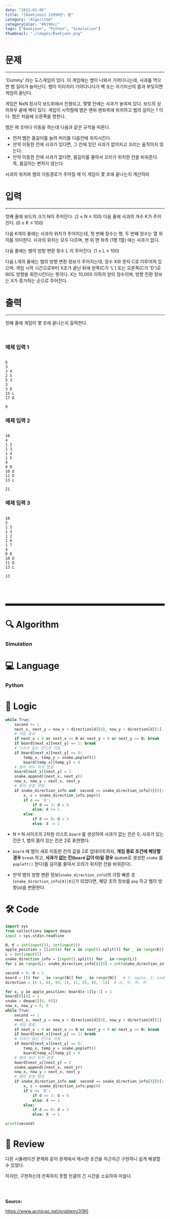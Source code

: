 ```yaml
---
date: "2022-01-05"
title: "[Baekjoon] 31990번: 뱀"
category: "Algorithm"
categoryColor: "#6196cc"
tags: ["Baekjoon", "Python", "Simulation"]
thumbnail: "./images/Baekjoon.png"
---
```


# 문제

<hr />

 'Dummy' 라는 도스게임이 있다. 이 게임에는 뱀이 나와서 기어다니는데, 사과를 먹으면 뱀 길이가 늘어난다. 뱀이 이리저리 기어다니다가 벽 또는 자기자신의 몸과 부딪히면 게임이 끝난다.

게임은 NxN 정사각 보드위에서 진행되고, 몇몇 칸에는 사과가 놓여져 있다. 보드의 상하좌우 끝에 벽이 있다. 게임이 시작할때 뱀은 맨위 맨좌측에 위치하고 뱀의 길이는 1 이다. 뱀은 처음에 오른쪽을 향한다.

뱀은 매 초마다 이동을 하는데 다음과 같은 규칙을 따른다.

- 먼저 뱀은 몸길이를 늘려 머리를 다음칸에 위치시킨다.
- 만약 이동한 칸에 사과가 있다면, 그 칸에 있던 사과가 없어지고 꼬리는 움직이지 않는다.
- 만약 이동한 칸에 사과가 없다면, 몸길이를 줄여서 꼬리가 위치한 칸을 비워준다. 즉, 몸길이는 변하지 않는다.

사과의 위치와 뱀의 이동경로가 주어질 때 이 게임이 몇 초에 끝나는지 계산하라

# 입력

<hr />

첫째 줄에 보드의 크기 N이 주어진다. (2 ≤ N ≤ 100) 다음 줄에 사과의 개수 K가 주어진다. (0 ≤ K ≤ 100)

다음 K개의 줄에는 사과의 위치가 주어지는데, 첫 번째 정수는 행, 두 번째 정수는 열 위치를 의미한다. 사과의 위치는 모두 다르며, 맨 위 맨 좌측 (1행 1열) 에는 사과가 없다.

다음 줄에는 뱀의 방향 변환 횟수 L 이 주어진다. (1 ≤ L ≤ 100)

다음 L개의 줄에는 뱀의 방향 변환 정보가 주어지는데,  정수 X와 문자 C로 이루어져 있으며. 게임 시작 시간으로부터 X초가 끝난 뒤에 왼쪽(C가 'L') 또는 오른쪽(C가 'D')로 90도 방향을 회전시킨다는 뜻이다. X는 10,000 이하의 양의 정수이며, 방향 전환 정보는 X가 증가하는 순으로 주어진다.

# 출력

<hr />

첫째 줄에 게임이 몇 초에 끝나는지 출력한다.

<br />

### 예제 입력 1

```

6
3
3 4
2 5
5 3
3
3 D
15 L
17 D
```

```
9
```

### 예제 입력 2

```

10
4
1 2
1 3
1 4
1 5
4
8 D
10 D
11 D
13 L
```

```
21
```

### 예제 입력 3

```

10
5
1 5
1 3
1 2
1 6
1 7
4
8 D
10 D
11 D
13 L
```

```
13
```

<br />
<br />
<br />

<hr style="border-style: dashed;" />

# 🔍 Algorithm

### Simulation

# 💻 Language

### Python

# 📍 Logic

```python
while True:
    second += 1
    next_x, next_y = now_x + direction[d][0], now_y + direction[d][1]
    # 게임 종료
    if next_x < 0 or next_x >= N or next_y < 0 or next_y >= N: break
    if board[next_x][next_y] == 2: break
    # 사과가 없는 칸으로 이동
    if board[next_x][next_y] == 0:
        temp_x, temp_y = snake.popleft()
        board[temp_x][temp_y] = 0
    # 뱀의 머리 위치 변경
    board[next_x][next_y] = 2
    snake.append((next_x, next_y))
    now_x, now_y = next_x, next_y
    # 뱀의 방향 변환
    if snake_direction_info and  second == snake_direction_info[0][0]:
        x, c = snake_direction_info.pop(0)
        if c == 'D':
            if d == 3: d = 0
            else: d += 1
        else:
            if d == 0: d = 3
            else: d -= 1
```

- N \* N 사이즈의 2차원 리스트 `board` 를 생성하여 사과가 없는 칸은 0, 사과가 있는 칸은 1, 뱀의 몸이 있는 칸은 2로 표현했다.

- `board` 에 뱀이 새로 이동한 칸의 값을 2로 업데이트하되, **게임 종료 조건에 해당할 경우** `break` 하고, **사과가 없는 칸(`board` 값이 0)일 경우** queue로 생성한 `snake` 를 `popleft()` 한다(몸 길이를 줄여서 꼬리가 위치한 칸을 비워준다).

- 만약 뱀의 방향 변환 정보(`snake_direction_info`)의 가장 빠른 초(`snake_direction_info[0][0]`)가 되었다면, 해당 초의 정보를 `pop` 하고 뱀의 방향(`d`)을 변환한다.

# 🛠 Code

```python
import sys
from collections import deque
input = sys.stdin.readline

N, K = int(input()), int(input())
apple_position = [[int(x) for x in input().split()] for _ in range(K)]
L = int(input())
snake_direction_info = [input().split() for _ in range(L)]
for i in range(L): snake_direction_info[i][0] = int(snake_direction_info[i][0])

second = 0; d = 1
board = [[0 for _ in range(N)] for _ in range(N)]   # 1: apple, 2: snake
direction = [(-1, 0), (0, 1), (1, 0), (0, -1)]  # 상, 우, 하, 좌

for x, y in apple_position: board[x-1][y-1] = 1
board[0][0] = 2
snake = deque([(0, 0)])
now_x, now_y = 0, 0
while True:
    second += 1
    next_x, next_y = now_x + direction[d][0], now_y + direction[d][1]
    # 게임 종료
    if next_x < 0 or next_x >= N or next_y < 0 or next_y >= N: break
    if board[next_x][next_y] == 2: break
    # 사과가 없는 칸으로 이동
    if board[next_x][next_y] == 0: 
        temp_x, temp_y = snake.popleft()
        board[temp_x][temp_y] = 0
    # 뱀의 머리 위치 변경 
    board[next_x][next_y] = 2
    snake.append((next_x, next_y))
    now_x, now_y = next_x, next_y
    # 뱀의 방향 변환
    if snake_direction_info and  second == snake_direction_info[0][0]:
        x, c = snake_direction_info.pop(0)
        if c == 'D':
            if d == 3: d = 0
            else: d += 1
        else:
            if d == 0: d = 3
            else: d -= 1

print(second)
```

# 📝 Review

다른 시뮬레이션 문제와 같이 문제에서 제시한 조건을 차근차근 구현하니 쉽게 해결할 수 있었다.

하지만, 구현하는데 만족하지 못할 만큼의 긴 시간을 소요하여 아쉽다.

<br />
<br />

**Source:**

https://www.acmicpc.net/problem/3190
